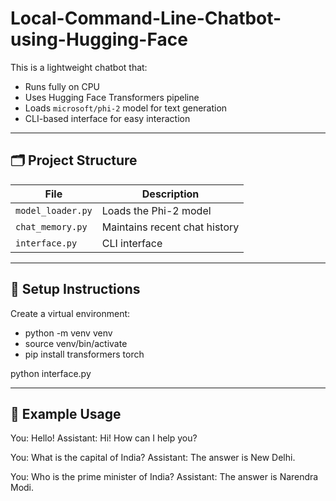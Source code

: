 # Local-Command-Line-Chatbot-using-Hugging-Face


This is a lightweight chatbot that:

- Runs fully on CPU
- Uses Hugging Face Transformers pipeline
- Loads `microsoft/phi-2` model for text generation
- CLI-based interface for easy interaction

---

## 🗂 Project Structure

| File | Description |
|---|---|
| `model_loader.py` | Loads the Phi-2 model |
| `chat_memory.py` | Maintains recent chat history |
| `interface.py` | CLI interface |

---

## 🔧 Setup Instructions
Create a virtual environment:

- python -m venv venv
- source venv/bin/activate 
- pip install transformers torch

python interface.py

---
## 🎯 Example Usage

You: Hello!
Assistant: Hi! How can I help you?

You: What is the capital of India?
Assistant: The answer is New Delhi.

You: Who is the prime minister of India?
Assistant: The answer is Narendra Modi.

